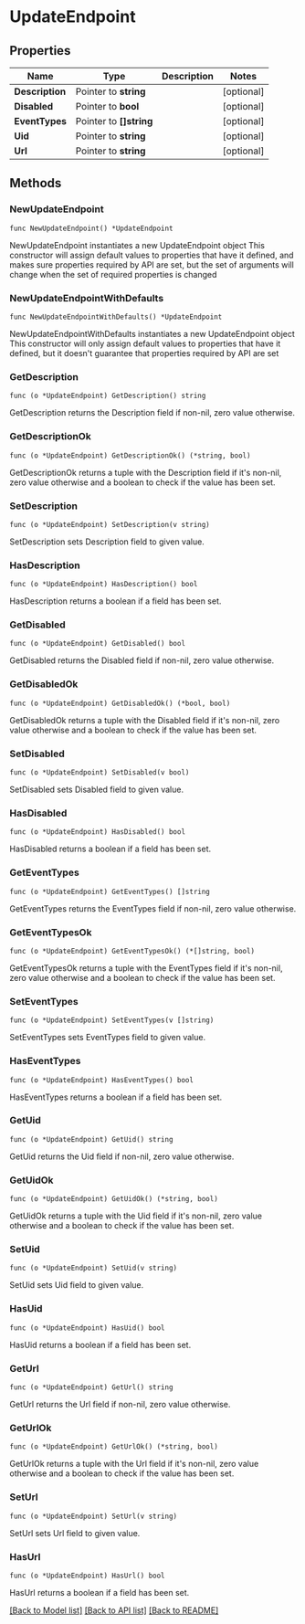 # UpdateEndpoint

## Properties

Name | Type | Description | Notes
------------ | ------------- | ------------- | -------------
**Description** | Pointer to **string** |  | [optional] 
**Disabled** | Pointer to **bool** |  | [optional] 
**EventTypes** | Pointer to **[]string** |  | [optional] 
**Uid** | Pointer to **string** |  | [optional] 
**Url** | Pointer to **string** |  | [optional] 

## Methods

### NewUpdateEndpoint

`func NewUpdateEndpoint() *UpdateEndpoint`

NewUpdateEndpoint instantiates a new UpdateEndpoint object
This constructor will assign default values to properties that have it defined,
and makes sure properties required by API are set, but the set of arguments
will change when the set of required properties is changed

### NewUpdateEndpointWithDefaults

`func NewUpdateEndpointWithDefaults() *UpdateEndpoint`

NewUpdateEndpointWithDefaults instantiates a new UpdateEndpoint object
This constructor will only assign default values to properties that have it defined,
but it doesn't guarantee that properties required by API are set

### GetDescription

`func (o *UpdateEndpoint) GetDescription() string`

GetDescription returns the Description field if non-nil, zero value otherwise.

### GetDescriptionOk

`func (o *UpdateEndpoint) GetDescriptionOk() (*string, bool)`

GetDescriptionOk returns a tuple with the Description field if it's non-nil, zero value otherwise
and a boolean to check if the value has been set.

### SetDescription

`func (o *UpdateEndpoint) SetDescription(v string)`

SetDescription sets Description field to given value.

### HasDescription

`func (o *UpdateEndpoint) HasDescription() bool`

HasDescription returns a boolean if a field has been set.

### GetDisabled

`func (o *UpdateEndpoint) GetDisabled() bool`

GetDisabled returns the Disabled field if non-nil, zero value otherwise.

### GetDisabledOk

`func (o *UpdateEndpoint) GetDisabledOk() (*bool, bool)`

GetDisabledOk returns a tuple with the Disabled field if it's non-nil, zero value otherwise
and a boolean to check if the value has been set.

### SetDisabled

`func (o *UpdateEndpoint) SetDisabled(v bool)`

SetDisabled sets Disabled field to given value.

### HasDisabled

`func (o *UpdateEndpoint) HasDisabled() bool`

HasDisabled returns a boolean if a field has been set.

### GetEventTypes

`func (o *UpdateEndpoint) GetEventTypes() []string`

GetEventTypes returns the EventTypes field if non-nil, zero value otherwise.

### GetEventTypesOk

`func (o *UpdateEndpoint) GetEventTypesOk() (*[]string, bool)`

GetEventTypesOk returns a tuple with the EventTypes field if it's non-nil, zero value otherwise
and a boolean to check if the value has been set.

### SetEventTypes

`func (o *UpdateEndpoint) SetEventTypes(v []string)`

SetEventTypes sets EventTypes field to given value.

### HasEventTypes

`func (o *UpdateEndpoint) HasEventTypes() bool`

HasEventTypes returns a boolean if a field has been set.

### GetUid

`func (o *UpdateEndpoint) GetUid() string`

GetUid returns the Uid field if non-nil, zero value otherwise.

### GetUidOk

`func (o *UpdateEndpoint) GetUidOk() (*string, bool)`

GetUidOk returns a tuple with the Uid field if it's non-nil, zero value otherwise
and a boolean to check if the value has been set.

### SetUid

`func (o *UpdateEndpoint) SetUid(v string)`

SetUid sets Uid field to given value.

### HasUid

`func (o *UpdateEndpoint) HasUid() bool`

HasUid returns a boolean if a field has been set.

### GetUrl

`func (o *UpdateEndpoint) GetUrl() string`

GetUrl returns the Url field if non-nil, zero value otherwise.

### GetUrlOk

`func (o *UpdateEndpoint) GetUrlOk() (*string, bool)`

GetUrlOk returns a tuple with the Url field if it's non-nil, zero value otherwise
and a boolean to check if the value has been set.

### SetUrl

`func (o *UpdateEndpoint) SetUrl(v string)`

SetUrl sets Url field to given value.

### HasUrl

`func (o *UpdateEndpoint) HasUrl() bool`

HasUrl returns a boolean if a field has been set.


[[Back to Model list]](../README.md#documentation-for-models) [[Back to API list]](../README.md#documentation-for-api-endpoints) [[Back to README]](../README.md)


